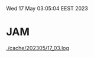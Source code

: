 Wed 17 May 03:05:04 EEST 2023
# JAM
<a href='./cache/202305/17_03.log'>./cache/202305/17_03.log</a>

